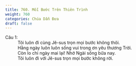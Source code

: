 ```yaml
---
title: 760. Mỗi Bước Trên Thiên Trình
weight: 760
categories: Chúa Dẫn Đưa
draft: false
---
```

<dl><dt>Câu 1:</dt><dd data-verse="1">Tôi luôn đi cùng Jê-sus trọn mọi bước không thôi. <br/>Hằng ngày luôn luôn sống vui trong ơn yêu thương Trời. <br/>Còn lo chi ngày mai lại! Nhờ Ngài sống bữa nay. <br/>Tôi luôn đi với Jê-sus trọn mọi bước không rời. </dd></dl>